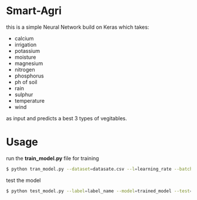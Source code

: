 # Smart-Agri
this is a simple Neural Network build on Keras which takes: 
* calcium
* irrigation
* potassium
* moisture
* magnesium
* nitrogen
* phosphorus
* ph of soil
* rain
* sulphur
* temperature
* wind

as input and predicts a best 3 types of vegitables.

# Usage

run the **train_model.py** file for training
```bash
$ python tran_model.py --dataset=datasate.csv --l=learning_rate --batch=batch_size --epoch=epoch --input=input_dims --output=output_dims
```

test the model
```bash
$ python test_model.py --label=label_name --model=trained_model --test=test_set
```
